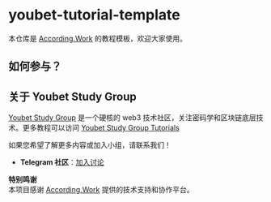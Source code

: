 # youbet-tutorial-template

本仓库是 [According.Work](https://according.work/) 的教程模板，欢迎大家使用。

## 如何参与？

## 关于 Youbet Study Group

[Youbet Study Group](https://x.com/youbetdao) 是一个硬核的 web3 技术社区，关注密码学和区块链底层技术。更多教程可以访问 [Youbet Study Group Tutorials](https://according.work/tutorials)

如果您希望了解更多内容或加入小组，请联系我们！

- **Telegram 社区**：[加入讨论](https://t.me/+_a-io1KqMIc5ZjQ9)

**特别鸣谢**  
本项目感谢 [According.Work](https://according.work/) 提供的技术支持和协作平台。
